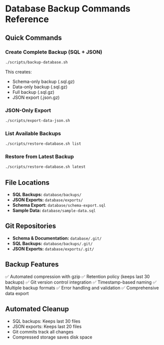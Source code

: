 # Database Backup Commands Reference

## Quick Commands

### Create Complete Backup (SQL + JSON)
```bash
./scripts/backup-database.sh
```
This creates:
- Schema-only backup (.sql.gz)
- Data-only backup (.sql.gz) 
- Full backup (.sql.gz)
- JSON export (.json.gz)

### JSON-Only Export
```bash
./scripts/export-data-json.sh
```

### List Available Backups
```bash
./scripts/restore-database.sh list
```

### Restore from Latest Backup
```bash
./scripts/restore-database.sh latest
```

## File Locations

- **SQL Backups:** `database/backups/`
- **JSON Exports:** `database/exports/`
- **Schema Export:** `database/schema-export.sql`
- **Sample Data:** `database/sample-data.sql`

## Git Repositories

- **Schema & Documentation:** `database/.git/`
- **SQL Backups:** `database/backups/.git/`
- **JSON Exports:** `database/exports/.git/`

## Backup Features

✅ Automated compression with gzip
✅ Retention policy (keeps last 30 backups)
✅ Git version control integration
✅ Timestamp-based naming
✅ Multiple backup formats
✅ Error handling and validation
✅ Comprehensive data export

## Automated Cleanup

- SQL backups: Keeps last 30 files
- JSON exports: Keeps last 20 files
- Git commits track all changes
- Compressed storage saves disk space